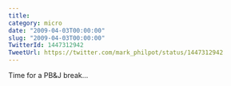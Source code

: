 ```yaml
---
title: 
category: micro
date: "2009-04-03T00:00:00"
slug: "2009-04-03T00:00:00"
TwitterId: 1447312942
TweetUrl: https://twitter.com/mark_philpot/status/1447312942
---
```


Time for a PB&J break...
